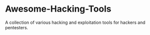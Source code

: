 # Awesome-Hacking-Tools
A collection of various hacking and exploitation tools for hackers and pentesters.
